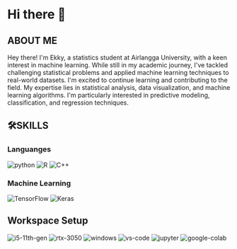 # Hi there 👋
## ABOUT ME
Hey there! I'm Ekky, a statistics student at Airlangga University, with a keen interest in machine learning. While still in my academic journey, I've tackled challenging statistical problems and applied machine learning techniques to real-world datasets. I'm excited to continue learning and contributing to the field. My expertise lies in statistical analysis, data visualization, and machine learning algorithms. I'm particularly interested in predictive modeling, classification, and regression techniques.
## 🛠️SKILLS
### Languanges
  ![python](https://img.shields.io/badge/Python-3776AB?style=for-the-badge&logo=python&logoColor=white)
  ![R](https://img.shields.io/badge/R-276DC3?style=for-the-badge&logo=R&logoColor=white)
  ![C++](https://img.shields.io/badge/C++-00599C?style=for-the-badge&logo=cplusplus&logoColor=white)
### Machine Learning
  ![TensorFlow](https://img.shields.io/badge/TensorFlow-FF6F00?style=for-the-badge&logo=tensorflow&logoColor=white)
  ![Keras](https://img.shields.io/badge/Keras-D00000?style=for-the-badge&logo=keras&logoColor=white)
## Workspace Setup
  ![i5-11th-gen](https://img.shields.io/badge/Intel-Core_i5_11th-0071C5?style=for-the-badge&logo=intel&logoColor=white)
  ![rtx-3050](https://img.shields.io/badge/NVIDIA-RTX_3050-76B900?style=for-the-badge&logo=nvidia&logoColor=white)
  ![windows](https://img.shields.io/badge/Windows_11-0078D6?style=for-the-badge&logo=windows&logoColor=white)
  ![vs-code](https://img.shields.io/badge/VS_Code-007ACC?style=for-the-badge&logo=Visual-Studio-Code&logoColor=white)
  ![jupyter](https://img.shields.io/badge/Jupyter-F37626?style=for-the-badge&logo=Jupyter&logoColor=white)
  ![google-colab](https://img.shields.io/badge/google_colab-F9AB00?style=for-the-badge&logo=googlecolab&logoColor=white)
<!--
**Rzq12/Rzq12** is a ✨ _special_ ✨ repository because its `README.md` (this file) appears on your GitHub profile.

Here are some ideas to get you started:

- 🔭 I’m currently working on ...
- 🌱 I’m currently learning ...
- 👯 I’m looking to collaborate on ...
- 🤔 I’m looking for help with ...
- 💬 Ask me about ...
- 📫 How to reach me: ...
- 😄 Pronouns: ...
- ⚡ Fun fact: ...
-->
